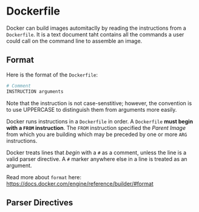# Dockerfile

Docker can build images automitaclly by reading the instructions from a `Dockerfile`. It is a text document taht contains all the commands a user could call on the command line to assemble an image.

## Format

Here is the format of the `Dockerfile`:
```dockerfile
# Comment
INSTRUCTION arguments
```

Note that the instruction is not case-senstitive; however, the convention is to use UPPERCASE to distinguish them from arguments more easily.

Docker runs instructions in a `Dockerfile` in order. A `Dockerfile` **must begin with a `FROM` instruction**. The `FROM` instruction specified the _Parent Image_ from which you are building which may be preceded by one or more `ARG` instructions.

Docker treats lines that _begin_ with a `#` as a comment, unless the line is a valid parser directive. A `#` marker anywhere else in a line is treated as an argument.

Read more about `format` here: <https://docs.docker.com/engine/reference/builder/#format>

## Parser Directives